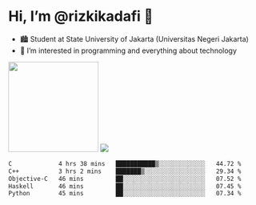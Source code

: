 # Hi, I’m @rizkikadafi 👋
- 🏙 Student at State University of Jakarta (Universitas Negeri Jakarta)
- 👀 I’m interested in programming and everything about technology
<img height="180em" src="https://github-readme-stats.vercel.app/api?username=rizkikadafi&show_icons=true&hide_border=true&&count_private=true&include_all_commits=true" />
<img src="https://github-readme-stats.vercel.app/api/top-langs/?username=rizkikadafi&show_icons=true&hide_border=true&&count_private=true&include_all_commits=true" />

<!--START_SECTION:waka-->

```txt
C             4 hrs 38 mins   ███████████▒░░░░░░░░░░░░░   44.72 %
C++           3 hrs 2 mins    ███████▒░░░░░░░░░░░░░░░░░   29.34 %
Objective-C   46 mins         ██░░░░░░░░░░░░░░░░░░░░░░░   07.52 %
Haskell       46 mins         ██░░░░░░░░░░░░░░░░░░░░░░░   07.45 %
Python        45 mins         ██░░░░░░░░░░░░░░░░░░░░░░░   07.34 %
```

<!--END_SECTION:waka-->

<!---
rizkikadafi/rizkikadafi is a ✨ special ✨ repository because its `README.md` (this file) appears on your GitHub profile.
You can click the Preview link to take a look at your changes.
--->
